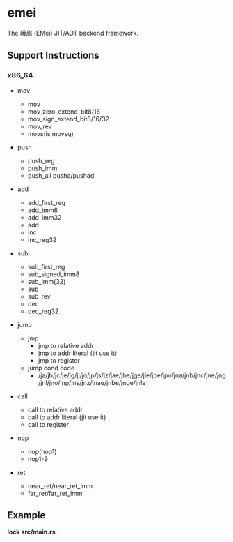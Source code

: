 # emei

The 峨眉 (EMei) JIT/AOT backend framework.

## Support Instructions

### x86_64

- mov
  - mov
  - mov_zero_extend_bit8/16
  - mov_sign_extend_bit8/16/32
  - mov_rev
  - movs(is movsq)
- push
  - push_reg
  - push_imm
  - push_all pusha/pushad

- add
  - add_first_reg
  - add_imm8
  - add_imm32
  - add
  - inc
  - inc_reg32

- sub
  - sub_first_reg
  - sub_signed_imm8
  - sub_imm(32)
  - sub
  - sub_rev
  - dec
  - dec_reg32

- jump
  - jmp
    - jmp to relative addr
    - jmp to addr literal (jit use it)
    - jmp to register
  - jump cond code
    - /ja/jb/jc/je/jg/jl/jo/jp/js/jz/jae/jbe/jge/jle/jpe/jpo/jna/jnb/jnc/jne/jng/jnl/jno/jnp/jns/jnz/jnae/jnbe/jnge/jnle

- call
  - call to relative addr
  - call to addr literal (jit use it)
  - call to register

- nop
  - nop(nop1)
  - nop1-9

- ret
  - near_ret/near_ret_imm
  - far_ret/far_ret_imm

## Example

**lock src/main.rs**.
